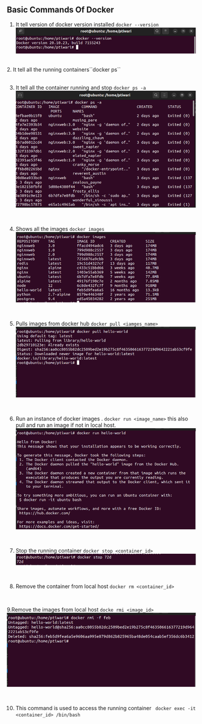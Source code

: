 ## Basic Commands Of Docker</br>

1. It tell version of docker version installed
``docker --version``</br>
![docker_version](/images/docker_version_ss.png)
</br>
2. It tell all the running containers``docker ps``</br>
<!-- ![docker_ps](/images/docker_ps_ss.png) -->
</br>

3. It tell all the container running and stop ``docker ps -a``
![docker_allProcess](/images/docker_allProcess_ss.png)
</br>

4. Shows all the images ``docker images``
![docker_images](/images/docker_images.png)
</br>

5. Pulls images from docker hub ``docker pull <iamges_name>``
![docker_pull](/images/docker_pull_ss.png)
</br>

6. Run an instance of docker images . ``docker run <image_name>`` this also pull and run an image if not in local host.
![docker_run](/images/docker_run_ss.png)

</br>

7. Stop the running container ``docker stop <container_id>``</br>
![docker_stop](/images/docker_stop_ss.png)

</br>

8. Remove  the container from local host ``docker rm <container_id>``</br>
</br>


9.Remove the images from local host ``docke rmi <image_id>``</br>
![docker_rmi](/images/docker_rmi_ss.png)

</br>


10. This command is used to access the running container `` docker exec -it <container_id> /bin/bash``</br>



